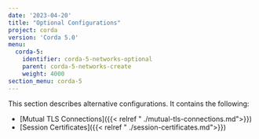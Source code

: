 ```yaml
---
date: '2023-04-20'
title: "Optional Configurations"
project: corda
version: 'Corda 5.0'
menu:
  corda-5:
    identifier: corda-5-networks-optional
    parent: corda-5-networks-create
    weight: 4000
section_menu: corda-5
---
```

This section describes alternative configurations. It contains the following:
* [Mutual TLS Connections]({{< relref " ./mutual-tls-connections.md">}})
* [Session Certificates]({{< relref " ./session-certificates.md">}})